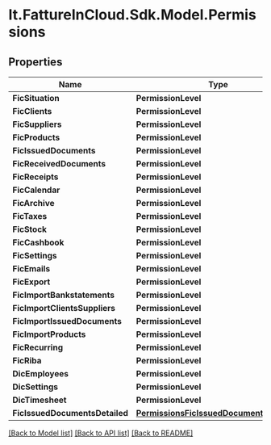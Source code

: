 # It.FattureInCloud.Sdk.Model.Permissions

## Properties

Name | Type | Description | Notes
------------ | ------------- | ------------- | -------------
**FicSituation** | **PermissionLevel** |  | [optional] 
**FicClients** | **PermissionLevel** |  | [optional] 
**FicSuppliers** | **PermissionLevel** |  | [optional] 
**FicProducts** | **PermissionLevel** |  | [optional] 
**FicIssuedDocuments** | **PermissionLevel** |  | [optional] 
**FicReceivedDocuments** | **PermissionLevel** |  | [optional] 
**FicReceipts** | **PermissionLevel** |  | [optional] 
**FicCalendar** | **PermissionLevel** |  | [optional] 
**FicArchive** | **PermissionLevel** |  | [optional] 
**FicTaxes** | **PermissionLevel** |  | [optional] 
**FicStock** | **PermissionLevel** |  | [optional] 
**FicCashbook** | **PermissionLevel** |  | [optional] 
**FicSettings** | **PermissionLevel** |  | [optional] 
**FicEmails** | **PermissionLevel** |  | [optional] 
**FicExport** | **PermissionLevel** |  | [optional] 
**FicImportBankstatements** | **PermissionLevel** |  | [optional] 
**FicImportClientsSuppliers** | **PermissionLevel** |  | [optional] 
**FicImportIssuedDocuments** | **PermissionLevel** |  | [optional] 
**FicImportProducts** | **PermissionLevel** |  | [optional] 
**FicRecurring** | **PermissionLevel** |  | [optional] 
**FicRiba** | **PermissionLevel** |  | [optional] 
**DicEmployees** | **PermissionLevel** |  | [optional] 
**DicSettings** | **PermissionLevel** |  | [optional] 
**DicTimesheet** | **PermissionLevel** |  | [optional] 
**FicIssuedDocumentsDetailed** | [**PermissionsFicIssuedDocumentsDetailed**](PermissionsFicIssuedDocumentsDetailed.md) |  | [optional] 

[[Back to Model list]](../README.md#documentation-for-models) [[Back to API list]](../README.md#documentation-for-api-endpoints) [[Back to README]](../README.md)

